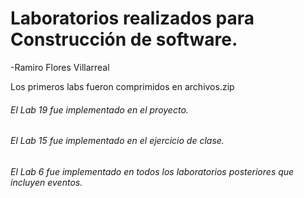 # Laboratorios realizados para Construcción de software.
-Ramiro Flores Villarreal

Los primeros labs fueron comprimidos en archivos.zip

###### El Lab 19 fue implementado en el proyecto.
###### El Lab 15 fue implementado en el ejercicio de clase.
###### El Lab 6 fue implementado en todos los laboratorios posteriores que incluyen eventos.
